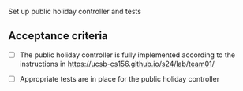 Set up public holiday controller and tests

## Acceptance criteria

- [ ] The public holiday  controller is fully implemented according to the instructions in <https://ucsb-cs156.github.io/s24/lab/team01/>
- [ ] Appropriate tests are in place for the public holiday  controller

